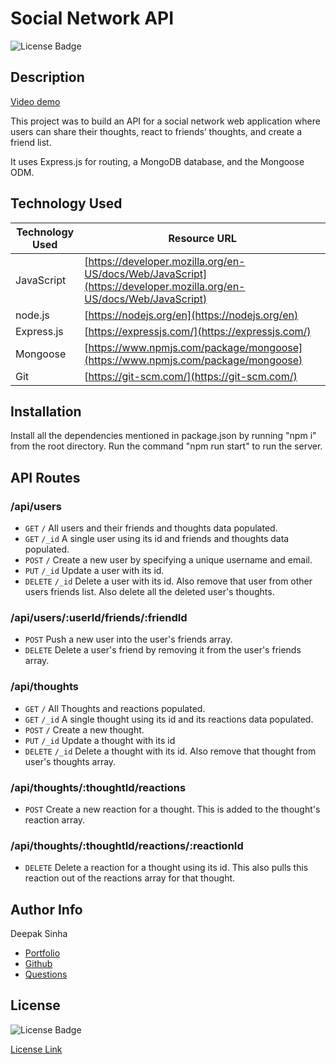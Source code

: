 # Social Network API
![License Badge](https://img.shields.io/badge/License-MIT-yellow.svg)  


## Description 
[Video demo](https://drive.google.com/file/d/1k8T5vel8UAW7hQ9J-xrfid0w1qpxo8jf/view)

This project was to build an API for a social network web application where users can share their thoughts, react to friends’ thoughts, and create a friend list.

It uses Express.js for routing, a MongoDB database, and the Mongoose ODM. 


## Technology Used 

| Technology Used         | Resource URL           | 
| ------------- |-------------| 
| JavaScript    | [https://developer.mozilla.org/en-US/docs/Web/JavaScript](https://developer.mozilla.org/en-US/docs/Web/JavaScript) | 
| node.js    | [https://nodejs.org/en](https://nodejs.org/en) | 
| Express.js    | [https://expressjs.com/](https://expressjs.com/) |  
| Mongoose | [https://www.npmjs.com/package/mongoose](https://www.npmjs.com/package/mongoose)     |  
| Git | [https://git-scm.com/](https://git-scm.com/)     |  



## Installation 
Install all the dependencies mentioned in package.json by running "npm i" from the root directory.
Run the command "npm run start" to run the server.

## API Routes

### /api/users

* `GET`     `/` All users and their friends and thoughts data populated.
* `GET`     `/_id` A single user using its id and friends and thoughts data populated.
* `POST`    `/` Create a new user by specifying a unique username and email.
* `PUT`     `/_id` Update a user with its id.
* `DELETE`  `/_id` Delete a user with its id. Also remove that user from other users friends list. Also delete all the deleted user's thoughts.


### /api/users/:userId/friends/:friendId

* `POST`    Push a new user into the user's friends array.
* `DELETE`  Delete a user's friend by removing it from the user's friends array.

### /api/thoughts

* `GET`     `/` All Thoughts and reactions populated.
* `GET`     `/_id` A single thought using its id and its reactions data populated.
* `POST`    `/` Create a new thought.
* `PUT`     `/_id` Update a thought with its id
* `DELETE`  `/_id` Delete a thought with its id. Also remove that thought from user's thoughts array.

### /api/thoughts/:thoughtId/reactions

* `POST`    Create a new reaction for a thought. This is added to the thought's reaction array.

### /api/thoughts/:thoughtId/reactions/:reactionId

* `DELETE`  Delete a reaction for a thought using its id. This also pulls this reaction out of the reactions array for that thought.

## Author Info

Deepak Sinha
* [Portfolio](https://dee-here.github.io/portfolio/)
* [Github](https://github.com/dee-here)
* [Questions ](mailto:deepakdilse@gmail.com)

## License
![License Badge](https://img.shields.io/badge/License-MIT-yellow.svg)  

[License Link](https://choosealicense.com/licenses/mit/)  


